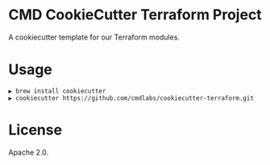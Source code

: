 # CMD CookieCutter Terraform Project

A cookiecutter template for our Terraform modules.

# Usage

```text
▶ brew install cookiecutter
▶ cookiecutter https://github.com/cmdlabs/cookiecutter-terraform.git
```

# License

Apache 2.0.
